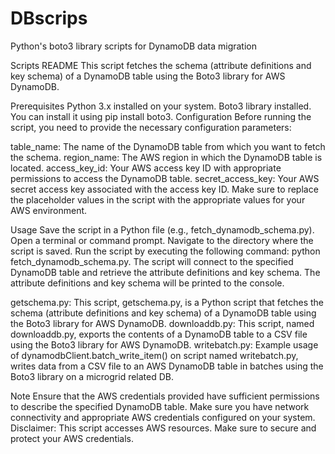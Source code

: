 # DBscrips
Python's boto3 library scripts for DynamoDB data migration

Scripts README
This script fetches the schema (attribute definitions and key schema) of a DynamoDB table using the Boto3 library for AWS DynamoDB.

Prerequisites
Python 3.x installed on your system.
Boto3 library installed. You can install it using pip install boto3.
Configuration
Before running the script, you need to provide the necessary configuration parameters:

table_name: The name of the DynamoDB table from which you want to fetch the schema.
region_name: The AWS region in which the DynamoDB table is located.
access_key_id: Your AWS access key ID with appropriate permissions to access the DynamoDB table.
secret_access_key: Your AWS secret access key associated with the access key ID.
Make sure to replace the placeholder values in the script with the appropriate values for your AWS environment.

Usage
Save the script in a Python file (e.g., fetch_dynamodb_schema.py).
Open a terminal or command prompt.
Navigate to the directory where the script is saved.
Run the script by executing the following command: python fetch_dynamodb_schema.py.
The script will connect to the specified DynamoDB table and retrieve the attribute definitions and key schema.
The attribute definitions and key schema will be printed to the console.

getschema.py:
This script, getschema.py, is a Python script that fetches the schema (attribute definitions and key schema) of a DynamoDB table using the Boto3 library for AWS DynamoDB.
downloaddb.py:
This script, named downloaddb.py, exports the contents of a DynamoDB table to a CSV file using the Boto3 library for AWS DynamoDB.
writebatch.py:
Example usage of dynamodbClient.batch_write_item() on script named writebatch.py, writes data from a CSV file to an AWS DynamoDB table in batches using the Boto3 library on a microgrid related DB.

Note
Ensure that the AWS credentials provided have sufficient permissions to describe the specified DynamoDB table.
Make sure you have network connectivity and appropriate AWS credentials configured on your system.
Disclaimer: This script accesses AWS resources. Make sure to secure and protect your AWS credentials.
